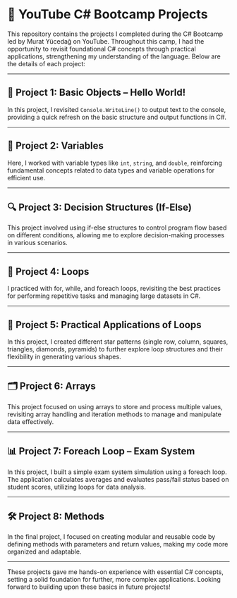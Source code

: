 # 📘 YouTube C# Bootcamp Projects

This repository contains the projects I completed during the C# Bootcamp led by Murat Yücedağ on YouTube. Throughout this camp, I had the opportunity to revisit foundational C# concepts through practical applications, strengthening my understanding of the language. Below are the details of each project:

---

## 🌅 Project 1: Basic Objects – Hello World!
In this project, I revisited `Console.WriteLine()` to output text to the console, providing a quick refresh on the basic structure and output functions in C#.

---

## 🧮 Project 2: Variables
Here, I worked with variable types like `int`, `string`, and `double`, reinforcing fundamental concepts related to data types and variable operations for efficient use.

---

## 🔍 Project 3: Decision Structures (If-Else)
This project involved using if-else structures to control program flow based on different conditions, allowing me to explore decision-making processes in various scenarios.

---

## 🔁 Project 4: Loops
I practiced with for, while, and foreach loops, revisiting the best practices for performing repetitive tasks and managing large datasets in C#.

---

## 🔄 Project 5: Practical Applications of Loops
In this project, I created different star patterns (single row, column, squares, triangles, diamonds, pyramids) to further explore loop structures and their flexibility in generating various shapes.

---

## 🗂️ Project 6: Arrays
This project focused on using arrays to store and process multiple values, revisiting array handling and iteration methods to manage and manipulate data effectively.

---

## 📊 Project 7: Foreach Loop – Exam System
In this project, I built a simple exam system simulation using a foreach loop. The application calculates averages and evaluates pass/fail status based on student scores, utilizing loops for data analysis.

---

## 🛠️ Project 8: Methods
In the final project, I focused on creating modular and reusable code by defining methods with parameters and return values, making my code more organized and adaptable.

---

These projects gave me hands-on experience with essential C# concepts, setting a solid foundation for further, more complex applications. Looking forward to building upon these basics in future projects!
